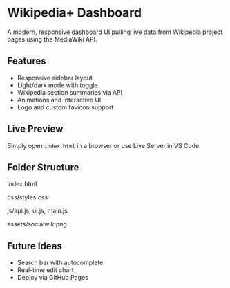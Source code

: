 # Wikipedia+ Dashboard

A modern, responsive dashboard UI pulling live data from Wikipedia project pages using the MediaWiki API.

## Features
- Responsive sidebar layout
- Light/dark mode with toggle
- Wikipedia section summaries via API
- Animations and interactive UI
- Logo and custom favicon support

## Live Preview
Simply open `index.html` in a browser or use Live Server in VS Code.

## Folder Structure
index.html

css/styles.css

js/api.js, ui.js, main.js

assets/socialwik.png

## Future Ideas
- Search bar with autocomplete
- Real-time edit chart
- Deploy via GitHub Pages
